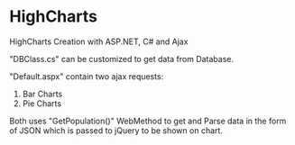# HighCharts
HighCharts Creation with ASP.NET, C# and Ajax

"DBClass.cs" can be customized to get data from Database.

"Default.aspx" contain two ajax requests:

1. Bar Charts
2. Pie Charts

Both uses "GetPopulation()" WebMethod to get and Parse data in the form of JSON which is passed to jQuery to be shown on chart.
